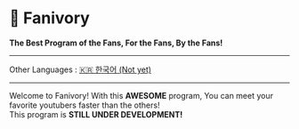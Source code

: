 # 🎉 Fanivory
**The Best Program of the Fans, For the Fans, By the Fans!**
<hr>

Other Languages : [🇰🇷 한국어 (Not yet)](/)
<hr>

Welcome to Fanivory! With this **AWESOME** program, You can meet your favorite youtubers faster than the others!
<br>
This program is **STILL UNDER DEVELOPMENT!**


